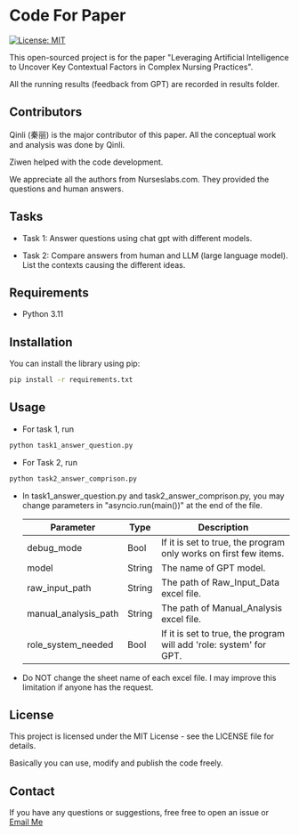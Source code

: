 # Code For Paper

[![License: MIT](https://img.shields.io/badge/License-MIT-yellow.svg)](https://opensource.org/licenses/MIT)

This open-sourced project is for the paper "Leveraging Artificial Intelligence to Uncover Key Contextual Factors in Complex Nursing Practices".

All the running results (feedback from GPT) are recorded in results folder.


## Contributors
Qinli (秦丽) is the major contributor of this paper. All the conceptual work and analysis was done by Qinli.

Ziwen helped with the code development. 

We appreciate all the authors from Nurseslabs.com. They provided the questions and human answers. 

## Tasks

- Task 1: Answer questions using chat gpt with different models.

- Task 2: Compare answers from human and LLM (large language model). List the contexts causing the different ideas.

## Requirements

- Python 3.11

## Installation

You can install the library using pip:

```bash
pip install -r requirements.txt
```

## Usage 
- For task 1, run
```bash
python task1_answer_question.py
```
- For Task 2, run
```bash
python task2_answer_comprison.py
```

- In task1_answer_question.py and task2_answer_comprison.py, you may change parameters in "asyncio.run(main())" at the end of the file.

    | Parameter | Type | Description | 
    | ----------- | ----------- | ----------- |
    | debug_mode | Bool | If it is set to true, the program only works on first few items. |
    | model | String | The name of GPT model. |
    | raw_input_path | String | The path of Raw_Input_Data excel file. |
    | manual_analysis_path | String | The path of Manual_Analysis excel file. |
    | role_system_needed | Bool | If it is set to true, the program will add 'role: system' for GPT. |
    
- Do NOT change the sheet name of each excel file. I may improve this limitation if anyone has the request.

## License
This project is licensed under the MIT License - see the LICENSE file for details.

Basically you can use, modify and publish the code freely. 

## Contact
If you have any questions or suggestions, free free to open an issue or [Email Me](mailto:zzws524@sina.com)


